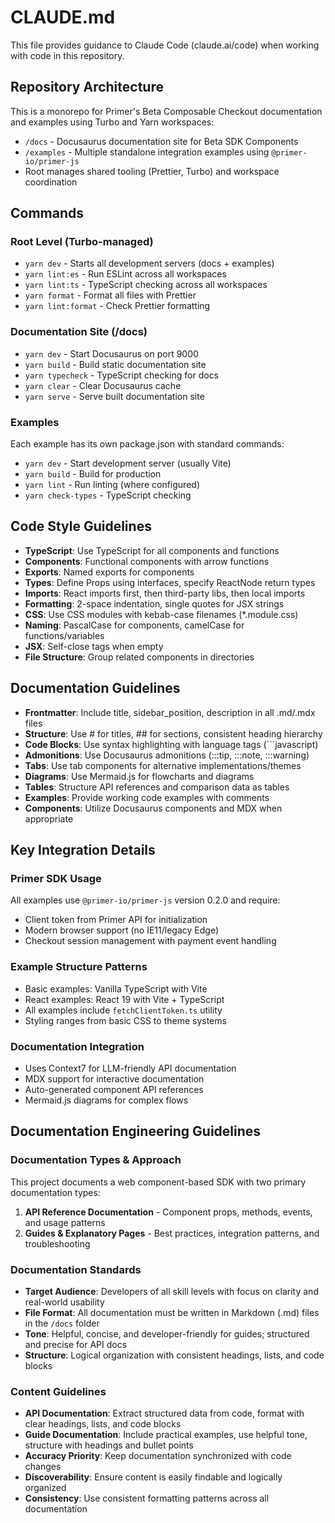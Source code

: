 # CLAUDE.md

This file provides guidance to Claude Code (claude.ai/code) when working with code in this repository.

## Repository Architecture

This is a monorepo for Primer's Beta Composable Checkout documentation and examples using Turbo and Yarn workspaces:

- `/docs` - Docusaurus documentation site for Beta SDK Components
- `/examples` - Multiple standalone integration examples using `@primer-io/primer-js`
- Root manages shared tooling (Prettier, Turbo) and workspace coordination

## Commands

### Root Level (Turbo-managed)

- `yarn dev` - Starts all development servers (docs + examples)
- `yarn lint:es` - Run ESLint across all workspaces
- `yarn lint:ts` - TypeScript checking across all workspaces
- `yarn format` - Format all files with Prettier
- `yarn lint:format` - Check Prettier formatting

### Documentation Site (/docs)

- `yarn dev` - Start Docusaurus on port 9000
- `yarn build` - Build static documentation site
- `yarn typecheck` - TypeScript checking for docs
- `yarn clear` - Clear Docusaurus cache
- `yarn serve` - Serve built documentation site

### Examples

Each example has its own package.json with standard commands:

- `yarn dev` - Start development server (usually Vite)
- `yarn build` - Build for production
- `yarn lint` - Run linting (where configured)
- `yarn check-types` - TypeScript checking

## Code Style Guidelines

- **TypeScript**: Use TypeScript for all components and functions
- **Components**: Functional components with arrow functions
- **Exports**: Named exports for components
- **Types**: Define Props using interfaces, specify ReactNode return types
- **Imports**: React imports first, then third-party libs, then local imports
- **Formatting**: 2-space indentation, single quotes for JSX strings
- **CSS**: Use CSS modules with kebab-case filenames (\*.module.css)
- **Naming**: PascalCase for components, camelCase for functions/variables
- **JSX**: Self-close tags when empty
- **File Structure**: Group related components in directories

## Documentation Guidelines

- **Frontmatter**: Include title, sidebar_position, description in all .md/.mdx files
- **Structure**: Use # for titles, ## for sections, consistent heading hierarchy
- **Code Blocks**: Use syntax highlighting with language tags (```javascript)
- **Admonitions**: Use Docusaurus admonitions (:::tip, :::note, :::warning)
- **Tabs**: Use tab components for alternative implementations/themes
- **Diagrams**: Use Mermaid.js for flowcharts and diagrams
- **Tables**: Structure API references and comparison data as tables
- **Examples**: Provide working code examples with comments
- **Components**: Utilize Docusaurus components and MDX when appropriate

## Key Integration Details

### Primer SDK Usage

All examples use `@primer-io/primer-js` version 0.2.0 and require:

- Client token from Primer API for initialization
- Modern browser support (no IE11/legacy Edge)
- Checkout session management with payment event handling

### Example Structure Patterns

- Basic examples: Vanilla TypeScript with Vite
- React examples: React 19 with Vite + TypeScript
- All examples include `fetchClientToken.ts` utility
- Styling ranges from basic CSS to theme systems

### Documentation Integration

- Uses Context7 for LLM-friendly API documentation
- MDX support for interactive documentation
- Auto-generated component API references
- Mermaid.js diagrams for complex flows

## Documentation Engineering Guidelines

### Documentation Types & Approach

This project documents a web component-based SDK with two primary documentation types:

1. **API Reference Documentation** - Component props, methods, events, and usage patterns
2. **Guides & Explanatory Pages** - Best practices, integration patterns, and troubleshooting

### Documentation Standards

- **Target Audience**: Developers of all skill levels with focus on clarity and real-world usability
- **File Format**: All documentation must be written in Markdown (.md) files in the `/docs` folder
- **Tone**: Helpful, concise, and developer-friendly for guides; structured and precise for API docs
- **Structure**: Logical organization with consistent headings, lists, and code blocks

### Content Guidelines

- **API Documentation**: Extract structured data from code, format with clear headings, lists, and code blocks
- **Guide Documentation**: Include practical examples, use helpful tone, structure with headings and bullet points
- **Accuracy Priority**: Keep documentation synchronized with code changes
- **Discoverability**: Ensure content is easily findable and logically organized
- **Consistency**: Use consistent formatting patterns across all documentation
